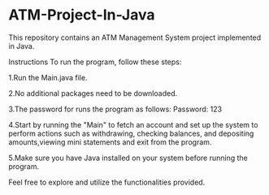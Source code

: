 # ATM-Project-In-Java
This repository contains an ATM Management System project implemented in Java.

Instructions
To run the program, follow these steps:

1.Run the Main.java file.

2.No additional packages need to be downloaded.

3.The password for runs the program as follows:
Password: 123

4.Start by running the "Main" to fetch an account and set up the system to perform actions such as withdrawing, checking balances, and depositing amounts,viewing mini statements and exit from the program.

5.Make sure you have Java installed on your system before running the program.

Feel free to explore and utilize the functionalities provided.
